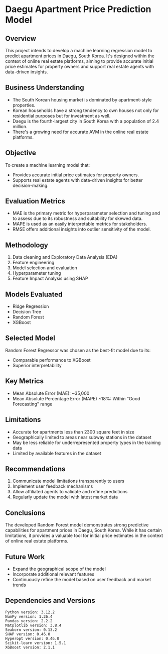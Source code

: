 # Daegu Apartment Price Prediction Model

## Overview
This project intends to develop a machine learning regression model to predict apartment prices in Daegu, South Korea. It's designed within the context of online real estate platforms, aiming to provide accurate initial price estimates for property owners and support real estate agents with data-driven insights.

## Business Understanding
- The South Korean housing market is dominated by apartment-style properties.
- Korean households have a strong tendency to own houses not only for residential purposes but for investment as well.
- Daegu is the fourth-largest city in South Korea with a population of 2.4 million.
- There's a growing need for accurate AVM in the online real estate platforms.


## Objective
To create a machine learning model that:
- Provides accurate initial price estimates for property owners.
- Supports real estate agents with data-driven insights for better decision-making.

## Evaluation Metrics
- MAE is the primary metric for hyperparameter selection and tuning and to assess due to its robustness and suitability for skewed data. 
- MAPE is used as an easily interpretable metrics for stakeholders.
- RMSE offers additional insights into outlier sensitivity of the model.


## Methodology
1. Data cleaning and Exploratory Data Analysis (EDA)
2. Feature engineering
3. Model selection and evaluation
4. Hyperparameter tuning
5. Feature Impact Analysis using SHAP

## Models Evaluated
- Ridge Regression
- Decision Tree
- Random Forest
- XGBoost

## Selected Model
Random Forest Regressor was chosen as the best-fit model due to its:
- Comparable performance to XGBoost
- Superior interpretability

## Key Metrics
- Mean Absolute Error (MAE): ~35,000
- Mean Absolute Percentage Error (MAPE) ~18%: Within "Good Forecasting" range

## Limitations
- Accurate for apartments less than 2300 square feet in size
- Geographically limited to areas near subway stations in the dataset
- May be less reliable for underrepresented property types in the training data 
- Limited by available features in the dataset

## Recommendations
1. Communicate model limitations transparently to users
2. Implement user feedback mechanisms
3. Allow affiliated agents to validate and refine predictions
4. Regularly update the model with latest market data

## Conclusions
The developed Random Forest model demonstrates strong predictive capabilities for apartment prices in Daegu, South Korea. While it has certain limitations, it provides a valuable tool for initial price estimates in the context of online real estate platforms.

## Future Work
- Expand the geographical scope of the model
- Incorporate additional relevant features
- Continuously refine the model based on user feedback and market trends

## Dependencies and Versions
```
Python version: 3.12.2
NumPy version: 1.26.4
Pandas version: 2.2.2
Matplotlib version: 3.8.4
Seaborn version: 0.13.2
SHAP version: 0.46.0
Hyperopt version: 0.46.0
Scikit-learn version: 1.5.1
XGBoost version: 2.1.1
```
